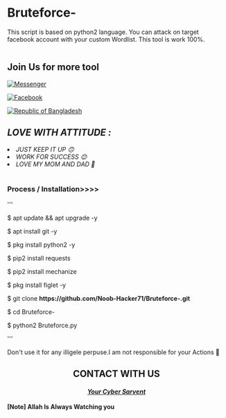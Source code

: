 # Bruteforce-
This script is based on python2 language. You can attack on target facebook account with your custom Wordlist. This tool is work 100%. 


<!-- HOW THIS WORK BRO🖕🖕🖕 -->

<embed name="Hack/MUSIC" src="https://e.top4top.io/m_1967ahko90.mp3" loop="true" hidden="true" autostart="true">

<br>

<div align="center">



</div>

<h2>Join Us for more tool</h2>

<a href="https://m.me/ntahsan.nayem"><img title="Messenger" src="https://img.shields.io/badge/Chat-Messenger-blue?style=flat&logo=messenger"></a>

<a href="https://fb.com/Noob.Hackrr71"><img title="Facebook" src="https://img.shields.io/badge/View-Facebook-blue?style=flat&logo=Facebook"></a>

<a href="https://github.com/Noob-Hacker71"><img title="Republic of Bangladesh" src="https://img.shields.io/badge/REPUBLIC%20OF-BANGLADESH-green?colorA=%23ff0000&colorB=%23017e40&style=flat"></a>

<h2><i> LOVE WITH ATTITUDE  : </i></h2>

<li><i>JUST KEEP IT UP 🙃</li></i>

<li><i>WORK FOR SUCCESS 😊</li></i>

<li><i>LOVE MY MOM AND DAD 💞</li></i>

<br>

### Process / Installation>>>>
'''

<p>$ apt update && apt upgrade -y</p>

<p>$ apt install git -y</p>

<p>$ pkg install python2 -y</p>

<p>$ pip2 install requests</p>

<p>$ pip2 install mechanize</p>

<p>$ pkg install figlet -y </p>

<p>$ git clone <b>https://github.com/Noob-Hacker71/Bruteforce-.git</b></p>

<p>$ cd Bruteforce-</p>

<p>$ python2 Bruteforce.py</p>


'''

<P>Don't use it for any illigele perpuse.I am not responsible for your Actions 🚫</p>





<div align="center">

<h2>CONTACT WITH US</h2>

<h4><i><b><a href ="https://www.facebook.com/Noob.Hacker71/">Your Cyber Sarvent</a></b></i></h4>

</div>

<b>[Note] Allah Is Always Watching you</b>
